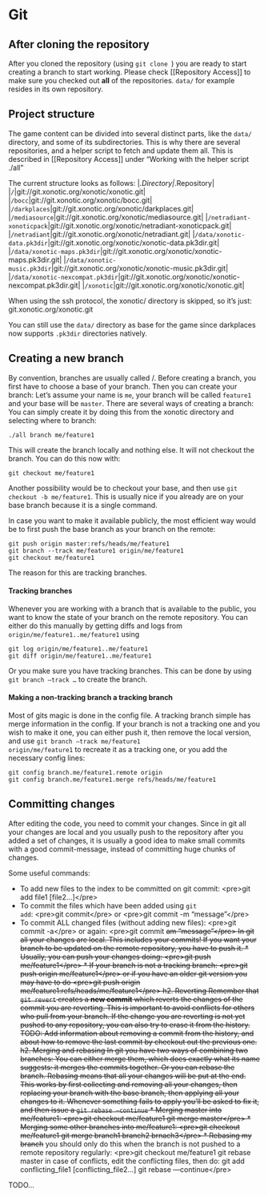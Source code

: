 Git
===

After cloning the repository
----------------------------

After you cloned the repository (using <code>git clone <url></code>) you are ready to start creating a branch to start working.
Please check [[Repository Access]] to make sure you checked out **all** of the repositories. <code>data/</code> for example resides in its own repository.

Project structure
-----------------

The game content can be divided into several distinct parts, like the <code>data/</code> directory, and some of its subdirectories. This is why there are several repositories, and a helper script to fetch and update them all. This is described in [[Repository Access]] under “Working with the helper script ./all”

The current structure looks as follows:
|*.Directory|*.Repository|
|<code>/</code>|git://git.xonotic.org/xonotic/xonotic.git|
|<code>/bocc</code>|git://git.xonotic.org/xonotic/bocc.git|
|<code>/darkplaces</code>|git://git.xonotic.org/xonotic/darkplaces.git|
|<code>/mediasource</code>|git://git.xonotic.org/xonotic/mediasource.git|
|<code>/netradiant-xonoticpack</code>|git://git.xonotic.org/xonotic/netradiant-xonoticpack.git|
|<code>/netradiant</code>|git://git.xonotic.org/xonotic/netradiant.git|
|<code>/data/xonotic-data.pk3dir</code>|git://git.xonotic.org/xonotic/xonotic-data.pk3dir.git|
|<code>/data/xonotic-maps.pk3dir</code>|git://git.xonotic.org/xonotic/xonotic-maps.pk3dir.git|
|<code>/data/xonotic-music.pk3dir</code>|git://git.xonotic.org/xonotic/xonotic-music.pk3dir.git|
|<code>/data/xonotic-nexcompat.pk3dir</code>|git://git.xonotic.org/xonotic/xonotic-nexcompat.pk3dir.git|
|<code>/xonotic</code>|git://git.xonotic.org/xonotic/xonotic.git|

When using the ssh protocol, the xonotic/ directory is skipped, so it’s just: git.xonotic.org/xonotic.git

You can still use the <code>data/</code> directory as base for the game since darkplaces now supports <code>.pk3dir</code> directories natively.

Creating a new branch
---------------------

By convention, branches are usually called <yourname>/<branch>.
Before creating a branch, you first have to choose a base of your branch. Then you can create your branch:
Let’s assume your name is <code>me</code>, your branch will be called <code>feature1</code> and your base will be <code>master</code>.
There are several ways of creating a branch:
You can simply create it by doing this from the xonotic directory and selecting where to branch:

    ./all branch me/feature1

This will create the branch locally and nothing else. It will not checkout the branch. You can do this now with:

    git checkout me/feature1

Another possibility would be to checkout your base, and then use <code>git checkout -b me/feature1</code>. This is usually nice if you already are on your base branch because it is a single command.

In case you want to make it available publicly, the most efficient way would be to first push the base branch as your branch on the remote:

    git push origin master:refs/heads/me/feature1
    git branch --track me/feature1 origin/me/feature1
    git checkout me/feature1

The reason for this are tracking branches.

#### Tracking branches

Whenever you are working with a branch that is available to the public, you want to know the state of your branch on the remote repository.
You can either do this manually by getting diffs and logs from <code>origin/me/feature1..me/feature1</code> using

    git log origin/me/feature1..me/feature1
    git diff origin/me/feature1..me/feature1

Or you make sure you have tracking branches.
This can be done by using <code>git branch —track …</code> to create the branch.

#### Making a non-tracking branch a tracking branch

Most of gits magic is done in the config file. A tracking branch simple has merge information in the config. If your branch is not a tracking one and you wish to make it one, you can either push it, then remove the local version, and use <code>git branch —track me/feature1 origin/me/feature1</code> to recreate it as a tracking one, or you add the necessary config lines:

    git config branch.me/feature1.remote origin
    git config branch.me/feature1.merge refs/heads/me/feature1

Committing changes
------------------

After editing the code, you need to commit your changes. Since in git all your changes are local and you usually push to the repository after you added a set of changes, it is usually a good idea to make small commits with a good commit-message, instead of committing huge chunks of changes.

Some useful commands:

-   To add new files to the index to be committed on git commit: \<pre\>git add file1 [file2…]\</pre\>
-   To commit the files which have been added using <code>git add</code>: \<pre\>git commit\</pre\> or \<pre\>git commit -m “message”\</pre\>
-   To commit ALL changed files (without adding new files): \<pre\>git commit -a\</pre\> or again: \<pre\>git commit ~~am “message”\</pre\>
    In git all your changes are local. This includes your commits! If you want your branch to be updated on the remote repository, you have to push it.
    \* Usually, you can push your changes doing: \<pre\>git push me/feature1\</pre\>
    \* If your branch is not a tracking branch: \<pre\>git push origin me/feature1\</pre\> or if you have an older git version you may have to do \<pre\>git push origin me/feature1:refs/heads/me/feature1\</pre\>
    h2. Reverting
    Remember that <code>git revert</code> creates a **new commit** which reverts the changes of the commit you are reverting.
    This is important to avoid conflicts for others who pull from your branch.
    If the change you are reverting is not yet pushed to any repository, you can also try to erase it from the history.
    TODO: Add information about removing a commit from the history, and about how to remove the last commit by checkout out the previous one.
    h2. Merging and rebasing
    In git you have two ways of combining two branches: You can either merge them, which does exactly what its name suggests: it merges the commits together. Or you can rebase the branch.
    Rebasing means that all your changes will be put at the end. This works by first collecting and removing all your changes, then replacing your branch with the base branch, then applying all your changes to it. Whenever something fails to apply you’ll be asked to fix it, and then issue a <code>git rebase —continue</code>
    \* Merging master into me/feature1: \<pre\>git checkout me/feature1
    git merge master\</pre\>
    \* Merging some other branches into me/feature1: \<pre\>git checkout me/feature1
    git merge branch1 branch2 brnach3\</pre\>
    \* Rebasing my branch~~ you should only do this when the branch is not pushed to a remote repository regularly: \<pre\>git checkout me/feature1
    git rebase master
    in case of conflicts, edit the conflicting files, then do:
    git add conflicting\_file1 [conflicting\_file2…]
    git rebase —continue\</pre\>

TODO…

